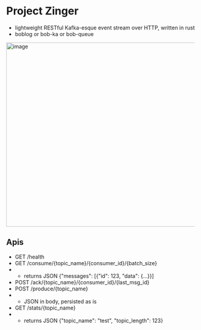 # Project Zinger
- lightweight RESTful Kafka-esque event stream over HTTP, written in rust
- boblog or bob-ka or bob-queue

<img width="641" height="491" alt="image" src="https://github.com/user-attachments/assets/612410ec-70d3-4120-bb24-669dc454efd7" />

## Apis
- GET /health
- GET /consume/{topic_name}/{consumer_id}/{batch_size}
- - returns JSON {"messages": [{"id": 123, "data": {...}}]
- POST /ack/{topic_name}/{consumer_id}/{last_msg_id}
- POST /produce/{topic_name}
- - JSON in body, persisted as is
- GET /stats/{topic_name}
- - returns JSON {"topic_name": "test", "topic_length": 123}
